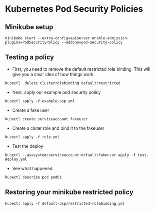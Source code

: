 # Kubernetes Pod Security Policies

## Minikube setup
```
minikube start --extra-config=apiserver.enable-admission-plugins=PodSecurityPolicy --addons=pod-security-policy
```



## Testing a policy
* First, you need to remove the default restricted role binding. This will give you a clear idea of how things work. 
```
kubectl  delete clusterrolebinding default:restricted
```
* Next, apply our example pod security policy
```
kubectl apply -f example-psp.yml
```
* Create a fake user
```
kubectl create serviceaccount fakeuser
```
* Create a cluter role and bind it to the fakeuser
```
kubectl apply -f role.yml
```
* Test the deploy 
```
kubectl --as=system:serviceaccount:default:fakeuser apply -f test-deploy.yml
```
* See what happened
```
kubectl describe pod pod01
```

## Restoring your minikube restricted policy
```
kubectl apply -f default-psp/restricted-rolebinding.yml
```

